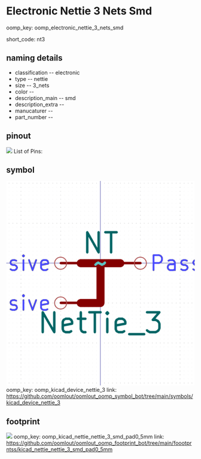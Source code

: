 # Electronic Nettie 3 Nets Smd
oomp_key: oomp_electronic_nettie_3_nets_smd  

short_code: nt3
## naming details
* classification -- electronic
* type -- nettie
* size -- 3_nets
* color -- 
* description_main -- smd
* description_extra -- 
* manucaturer -- 
* part_number -- 
## pinout
![](working_pinout_600.png)
List of Pins:

## symbol

![](symbol/0/working/working_600.png)
oomp_key: oomp_kicad_device_nettie_3
link: https://github.com/oomlout/oomlout_oomp_symbol_bot/tree/main/symbols/kicad_device_nettie_3


## footprint

![](footprint/0/working/working_600.png)
oomp_key: oomp_kicad_nettie_nettie_3_smd_pad0_5mm
link: https://github.com/oomlout/oomlout_oomp_footprint_bot/tree/main/foootprntss/kicad_nettie_nettie_3_smd_pad0_5mm
